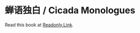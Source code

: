 # 蝉语独白 / Cicada Monologues

Read this book at [Readonly.Link](https://readonly.link/books/github.com/xieyuheng/cicada-monologues).
